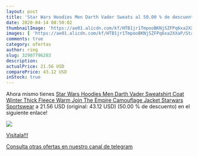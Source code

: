 ```yaml
---
layout: post
title: 'Star Wars Hoodies Men Darth Vader Sweats al 50.00 % de descuento'
date: 2020-04-14 08:50:02
thumbnailImage: 'https://ae01.alicdn.com/kf/HTB1jr1TmpooBKNjSZFPq6xa2XXaP/Star-Wars-Hoodies-Men-Darth-Vader-Sweatshirt-Coat-Winter-Thick-Fleece-Warm-Join-The-Empire-Camouflage.jpg_350x350._SL200_.jpg'
images: [ 'https://ae01.alicdn.com/kf/HTB1jr1TmpooBKNjSZFPq6xa2XXaP/Star-Wars-Hoodies-Men-Darth-Vader-Sweatshirt-Coat-Winter-Thick-Fleece-Warm-Join-The-Empire-Camouflage.jpg_350x350._SL200_.jpg' ]
comments: true
category: ofertas
author: ring
slug: 32907796283
description:
actualPrice: 21.56 USD
comparePrice: 43.12 USD
inStock: true
---
```


Ahora mismo tienes [Star Wars Hoodies Men Darth Vader Sweatshirt Coat Winter Thick Fleece Warm Join The Empire Camouflage Jacket Starwars Sportswear](https://www.amazon.com/dp/32907796283/?tag=redken08-20) a 21.56 USD (original: 43.12 USD) (50.00 %  de descuento) en el siguiente enlace!

[![](https://ae01.alicdn.com/kf/HTB1jr1TmpooBKNjSZFPq6xa2XXaP/Star-Wars-Hoodies-Men-Darth-Vader-Sweatshirt-Coat-Winter-Thick-Fleece-Warm-Join-The-Empire-Camouflage.jpg_350x350._SL200_.jpg)](https://www.amazon.com/dp/32907796283/?tag=redken08-20)

[Visítala!!!](https://www.amazon.com/dp/32907796283/?tag=redken08-20)

[Consulta otras ofertas en nuestro canal de telegram](https://t.me/s/ofertas25)
